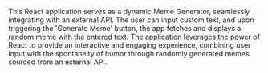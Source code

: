 This React application serves as a dynamic Meme Generator, seamlessly integrating with an external API. The user can input custom text, and upon triggering the 'Generate Meme' button, the app fetches and displays a random meme with the entered text. The application leverages the power of React to provide an interactive and engaging experience, combining user input with the spontaneity of humor through randomly generated memes sourced from an external API.
